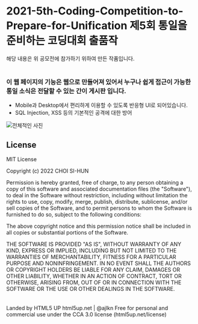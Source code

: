 # 2021-5th-Coding-Competition-to-Prepare-for-Unification 제5회 통일을 준비하는 코딩대회 출품작
해당 내용은 위 공모전에 참가하기 위하여 만든 작품입니다.   
<br />
### 이 웹 페이지의 기능은 웹으로 만들어져 있어서 누구나 쉽게 접근이 가능한 통일 소식은 전달할 수 있는 간이 게시판 입니다.
* Mobile과 Desktop에서 편리하게 이용할 수 있도록 반응형 UI로 되어있습니다.
* SQL Injection, XSS 등의 기본적인 공격에 대한 방어

![전체적인 사진](https://i.imgur.com/c3RjCXB.png)

 
## License
MIT License

Copyright (c) 2022 CHOI SI-HUN

Permission is hereby granted, free of charge, to any person obtaining a copy
of this software and associated documentation files (the "Software"), to deal
in the Software without restriction, including without limitation the rights
to use, copy, modify, merge, publish, distribute, sublicense, and/or sell
copies of the Software, and to permit persons to whom the Software is
furnished to do so, subject to the following conditions:

The above copyright notice and this permission notice shall be included in all
copies or substantial portions of the Software.

THE SOFTWARE IS PROVIDED "AS IS", WITHOUT WARRANTY OF ANY KIND, EXPRESS OR
IMPLIED, INCLUDING BUT NOT LIMITED TO THE WARRANTIES OF MERCHANTABILITY,
FITNESS FOR A PARTICULAR PURPOSE AND NONINFRINGEMENT. IN NO EVENT SHALL THE
AUTHORS OR COPYRIGHT HOLDERS BE LIABLE FOR ANY CLAIM, DAMAGES OR OTHER
LIABILITY, WHETHER IN AN ACTION OF CONTRACT, TORT OR OTHERWISE, ARISING FROM,
OUT OF OR IN CONNECTION WITH THE SOFTWARE OR THE USE OR OTHER DEALINGS IN THE
SOFTWARE.
<br />
<br />
<br />
Landed by HTML5 UP
html5up.net | @ajlkn
Free for personal and commercial use under the CCA 3.0 license (html5up.net/license)
